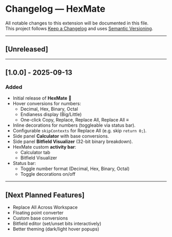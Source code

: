 # Changelog — HexMate

All notable changes to this extension will be documented in this file.  
This project follows [Keep a Changelog](https://keepachangelog.com/) and uses [Semantic Versioning](https://semver.org/).

---

## [Unreleased]

---

## [1.0.0] - 2025-09-13
### Added
- Initial release of **HexMate** 🎉
- Hover conversions for numbers:
  - Decimal, Hex, Binary, Octal
  - Endianess display (Big/Little)
  - One-click Copy, Replace, Replace All, Replace All ≡
- Inline decorations for numbers (toggleable via status bar).
- Configurable `skipContexts` for Replace All (e.g. skip `return 0;`).
- Side panel **Calculator** with base conversions.
- Side panel **Bitfield Visualizer** (32-bit binary breakdown).
- HexMate custom **activity bar**:
  - Calculator tab
  - Bitfield Visualizer 
- Status bar:
  - Toggle number format (Decimal, Hex, Binary, Octal)
  - Toggle decorations on/off

---

## [Next Planned Features]
- Replace All Across Workspace
- Floating point converter
- Custom base conversions
- Bitfield editor (set/unset bits interactively)
- Better theming (dark/light hover popups)
